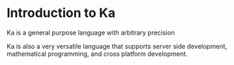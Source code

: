 # Introduction to Ka

Ka is a general purpose language with arbitrary precision

Ka is also a very versatile language that supports server side development, mathematical programming, and cross platform development.
